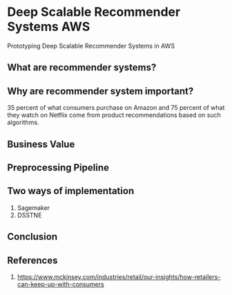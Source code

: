 # Deep Scalable Recommender Systems AWS
Prototyping Deep Scalable Recommender Systems in AWS

## What are recommender systems?

## Why are recommender system important?

35 percent of what consumers purchase on Amazon and 75 percent of what they watch on Netflix come from product recommendations based on such algorithms.

## Business Value
## Preprocessing Pipeline
## Two ways of implementation 

1. Sagemaker
2. DSSTNE

## Conclusion

## References
1. https://www.mckinsey.com/industries/retail/our-insights/how-retailers-can-keep-up-with-consumers
